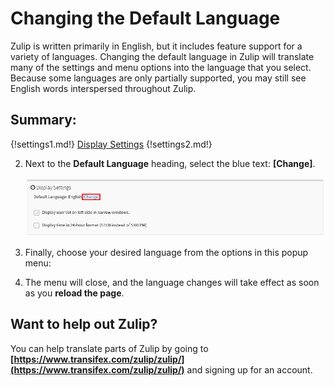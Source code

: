 # Changing the Default Language

Zulip is written primarily in English, but it includes feature support for
a variety of languages. Changing the default language in Zulip will translate
many of the settings and menu options into the language that you select.
Because some languages are only partially supported,
you may still see English words interspersed throughout Zulip.

## Summary:

{!settings1.md!} [Display Settings](/#settings/display-settings)
{!settings2.md!}

2. Next to the **Default Language** heading, select the blue text: **[Change]**.

    ![Display Settings Menu](/static/images/help/settings-section.png)

3. Finally, choose your desired language from the options in this popup menu:

4. The menu will close, and the language changes will take effect as soon as you **reload the page**.

## Want to help out Zulip?

You can help translate parts of Zulip by going to **[https://www.transifex.com/zulip/zulip/](https://www.transifex.com/zulip/zulip/)** and signing up for an account.
